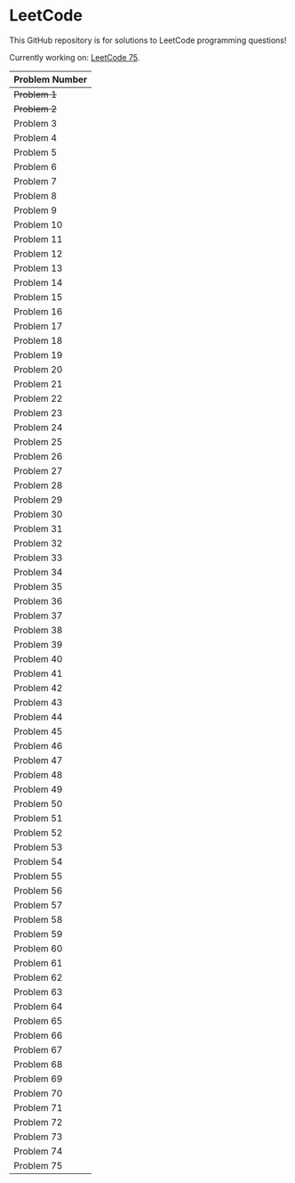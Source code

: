 # LeetCode
This GitHub repository is for solutions to LeetCode programming questions! 

Currently working on: [LeetCode 75](https://leetcode.com/studyplan/leetcode-75/).

| Problem Number |
|----------------|
| ~~Problem 1~~      |
| ~~Problem 2~~      |
| Problem 3      |
| Problem 4      |
| Problem 5      |
| Problem 6      |
| Problem 7      |
| Problem 8      |
| Problem 9      |
| Problem 10     |
| Problem 11     |
| Problem 12     |
| Problem 13     |
| Problem 14     |
| Problem 15     |
| Problem 16     |
| Problem 17     |
| Problem 18     |
| Problem 19     |
| Problem 20     |
| Problem 21     |
| Problem 22     |
| Problem 23     |
| Problem 24     |
| Problem 25     |
| Problem 26     |
| Problem 27     |
| Problem 28     |
| Problem 29     |
| Problem 30     |
| Problem 31     |
| Problem 32     |
| Problem 33     |
| Problem 34     |
| Problem 35     |
| Problem 36     |
| Problem 37     |
| Problem 38     |
| Problem 39     |
| Problem 40     |
| Problem 41     |
| Problem 42     |
| Problem 43     |
| Problem 44     |
| Problem 45     |
| Problem 46     |
| Problem 47     |
| Problem 48     |
| Problem 49     |
| Problem 50     |
| Problem 51     |
| Problem 52     |
| Problem 53     |
| Problem 54     |
| Problem 55     |
| Problem 56     |
| Problem 57     |
| Problem 58     |
| Problem 59     |
| Problem 60     |
| Problem 61     |
| Problem 62     |
| Problem 63     |
| Problem 64     |
| Problem 65     |
| Problem 66     |
| Problem 67     |
| Problem 68     |
| Problem 69     |
| Problem 70     |
| Problem 71     |
| Problem 72     |
| Problem 73     |
| Problem 74     |
| Problem 75     |
